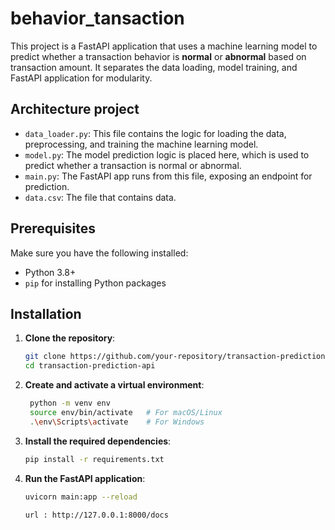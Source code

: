 # behavior_tansaction

This project is a FastAPI application that uses a machine learning model to predict whether a transaction behavior is **normal** or **abnormal** based on transaction amount. It separates the data loading, model training, and FastAPI application for modularity.

## Architecture project

- `data_loader.py`: This file contains the logic for loading the data, preprocessing, and training the machine learning model.
- `model.py`: The model prediction logic is placed here, which is used to predict whether a transaction is normal or abnormal.
- `main.py`: The FastAPI app runs from this file, exposing an endpoint for prediction.
- `data.csv`: The file that contains data.

## Prerequisites

Make sure you have the following installed:

- Python 3.8+
- `pip` for installing Python packages

## Installation

1. **Clone the repository**:

   ```bash
   git clone https://github.com/your-repository/transaction-prediction-api.git
   cd transaction-prediction-api

2. **Create and activate a virtual environment**:

   ```bash
    python -m venv env
    source env/bin/activate   # For macOS/Linux
    .\env\Scripts\activate    # For Windows


3. **Install the required dependencies**:
    ```bash
   pip install -r requirements.txt

5. **Run the FastAPI application**:
    ```bash
   uvicorn main:app --reload

    url : http://127.0.0.1:8000/docs


  

